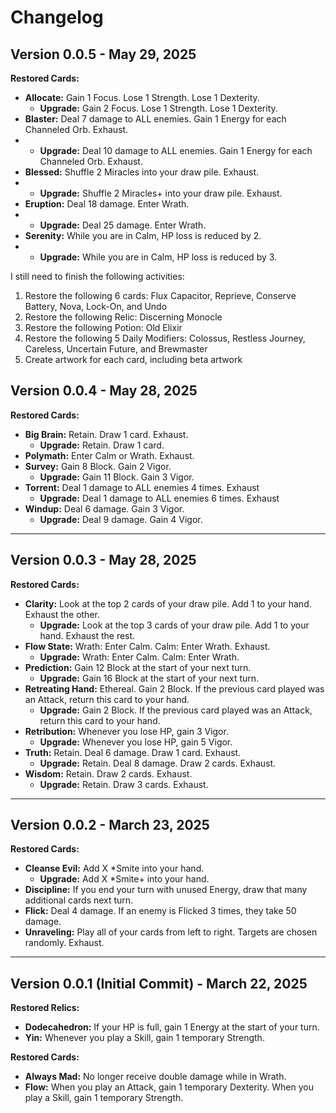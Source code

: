 # Changelog

## Version 0.0.5 - May 29, 2025

**Restored Cards:**

* **Allocate:** Gain 1 Focus. Lose 1 Strength. Lose 1 Dexterity.
  * **Upgrade:** Gain 2 Focus. Lose 1 Strength. Lose 1 Dexterity.
* **Blaster:** Deal 7 damage to ALL enemies. Gain 1 Energy for each Channeled Orb. Exhaust.
* * **Upgrade:** Deal 10 damage to ALL enemies. Gain 1 Energy for each Channeled Orb. Exhaust.
* **Blessed:** Shuffle 2 Miracles into your draw pile. Exhaust.
* * **Upgrade:** Shuffle 2 Miracles+ into your draw pile. Exhaust.
* **Eruption:** Deal 18 damage. Enter Wrath.
* * **Upgrade:** Deal 25 damage. Enter Wrath.
* **Serenity:** While you are in Calm, HP loss is reduced by 2.
* * **Upgrade:** While you are in Calm, HP loss is reduced by 3.

I still need to finish the following activities:
1. Restore the following 6 cards: Flux Capacitor, Reprieve, Conserve Battery, Nova, Lock-On, and Undo
2. Restore the following Relic: Discerning Monocle
3. Restore the following Potion: Old Elixir
4. Restore the following 5 Daily Modifiers: Colossus, Restless Journey, Careless, Uncertain Future, and Brewmaster 
5. Create artwork for each card, including beta artwork

## Version 0.0.4 - May 28, 2025

**Restored Cards:**

* **Big Brain:** Retain. Draw 1 card. Exhaust.
  * **Upgrade:** Retain. Draw 1 card.
* **Polymath:** Enter Calm or Wrath. Exhaust.
* **Survey:** Gain 8 Block. Gain 2 Vigor.
  * **Upgrade:** Gain 11 Block. Gain 3 Vigor.
* **Torrent:** Deal 1 damage to ALL enemies 4 times. Exhaust
  * **Upgrade:** Deal 1 damage to ALL enemies 6 times. Exhaust
* **Windup:** Deal 6 damage. Gain 3 Vigor.
  * **Upgrade:** Deal 9 damage. Gain 4 Vigor.

---

## Version 0.0.3 - May 28, 2025

**Restored Cards:**

* **Clarity:** Look at the top 2 cards of your draw pile. Add 1 to your hand. Exhaust the other.
    * **Upgrade:** Look at the top 3 cards of your draw pile. Add 1 to your hand. Exhaust the rest.
* **Flow State:** Wrath: Enter Calm. Calm: Enter Wrath. Exhaust.
    * **Upgrade:** Wrath: Enter Calm. Calm: Enter Wrath.
* **Prediction:** Gain 12 Block at the start of your next turn.
    * **Upgrade:** Gain 16 Block at the start of your next turn.
* **Retreating Hand:** Ethereal. Gain 2 Block. If the previous card played was an Attack, return this card to your hand.
    * **Upgrade:** Gain 2 Block. If the previous card played was an Attack, return this card to your hand.
* **Retribution:** Whenever you lose HP, gain 3 Vigor.
    * **Upgrade:** Whenever you lose HP, gain 5 Vigor.
* **Truth:** Retain. Deal 6 damage. Draw 1 card. Exhaust.
    * **Upgrade:** Retain. Deal 8 damage. Draw 2 cards. Exhaust.
* **Wisdom:** Retain. Draw 2 cards. Exhaust.
    * **Upgrade:** Retain. Draw 3 cards. Exhaust.

---

## Version 0.0.2 - March 23, 2025

**Restored Cards:**

* **Cleanse Evil:** Add X \*Smite into your hand.
    * **Upgrade:** Add X \*Smite+ into your hand.
* **Discipline:** If you end your turn with unused Energy, draw that many additional cards next turn.
* **Flick:** Deal 4 damage. If an enemy is Flicked 3 times, they take 50 damage.
* **Unraveling:** Play all of your cards from left to right. Targets are chosen randomly. Exhaust.

---

## Version 0.0.1 (Initial Commit) - March 22, 2025

**Restored Relics:**

* **Dodecahedron:** If your HP is full, gain 1 Energy at the start of your turn.
* **Yin:** Whenever you play a Skill, gain 1 temporary Strength.

**Restored Cards:**

* **Always Mad:** No longer receive double damage while in Wrath.
* **Flow:** When you play an Attack, gain 1 temporary Dexterity. When you play a Skill, gain 1 temporary Strength.